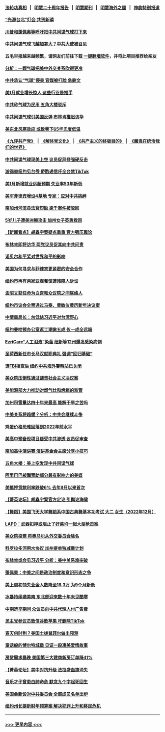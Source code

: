 #### [法轮功真相](https://github.com/gfw-breaker/truth/blob/master/README.md?t=0) &nbsp;&nbsp;|&nbsp;&nbsp; [明慧二十周年报告](https://github.com/gfw-breaker/mh-reports/blob/master/README.md?t=0) &nbsp;&nbsp;|&nbsp;&nbsp;[明慧期刊](https://github.com/gfw-breaker/mh-qikan) &nbsp;&nbsp;|&nbsp;&nbsp; [明慧海外之窗](https://github.com/gfw-breaker/mh-news/blob/master/README.md?t=0) &nbsp;&nbsp;|&nbsp;&nbsp; [神韵特别报道](https://github.com/gfw-breaker/mh-news/blob/master/shenyun.md?t=0)
#### [“光源台北”灯会 共贺新禧](../pages/nsc412/n13921924.md?t=02040643) 
#### [川普和蓬佩奥等呼吁把中共间谍气球打下来](../pages/nsc412/n13921904.md?t=02040643) 
#### [中共间谍气球飞越加拿大？中共大使被召见](../pages/nsc412/n13921883.md?t=02040643) 
#### 五毛举报越来越频繁，请网友们前往下载 [一键翻墙软件](https://github.com/gfw-breaker/ssr-accounts)，并将此项目推荐给亲友
#### [分析：一颗气球把美中外交关系吹得更冷](../pages/nsc412/n13921902.md?t=02040643) 
#### [中共承认“气球”侵美 官媒被打脸 急删文](../pages/nsc412/n13921867.md?t=02040643) 
#### [美1月就业增长惊人 这些行业是推手](../pages/nsc412/n13921855.md?t=02040643) 
#### [中共称气球为民用 五角大楼驳斥](../pages/nsc412/n13921872.md?t=02040643) 
#### [中共间谍气球引美国反弹 布林肯推迟访华](../pages/nsc412/n13921843.md?t=02040643) 
#### [美东北风寒效应 或致零下65华氏度低温](../pages/nsc412/n13921837.md?t=02040643) 
#### [《九评共产党》](https://github.com/begood0513/9ping.md/blob/master/README.md) &nbsp;|&nbsp; [《解体党文化》](../../../../jtdwh.md/blob/master/README.md)  &nbsp;|&nbsp; [《共产主义的终极目的》](../../../../gczydzjmd.md/blob/master/README.md) &nbsp;|&nbsp; [《魔鬼在统治我们的世界》](../../../../mgztzwmdsj.md/blob/master/README.md) 
#### [中共间谍气球现美上空 议员促拜登强硬反击](../pages/nsc412/n13921818.md?t=02040643) 
#### [游锡堃纽约见台侨 侨胞递信吁全台禁TikTok](../pages/nsc412/n13921436.md?t=02040643) 
#### [美1月新增就业远超预期 失业率53年新低](../pages/nsc412/n13921828.md?t=02040643) 
#### [美军菲律宾增设4基地 专家：应对中共挑衅](../pages/nsc412/n13921065.md?t=02040643) 
#### [南加州河滨县法官短缺 逾千案件被驳回](../pages/nsc412/n13921566.md?t=02040643) 
#### [5岁儿子遭美洲狮攻击 加州女子英勇救回](../pages/nsc412/n13921389.md?t=02040643) 
#### [【新闻看点】胡鑫宇案疑点重重 官方强压舆论](../pages/nsc412/n13921278.md?t=02040643) 
#### [布林肯即将访华 两党议员促其向中共问责](../pages/nsc412/n13921399.md?t=02040643) 
#### [诺贝尔和平奖对世界和平的影响](../pages/nsc412/n13921470.md?t=02040643) 
#### [美国为何寻求与菲律宾更紧密的安全合作](../pages/nsc412/n13921322.md?t=02040643) 
#### [纽约市再有两家亚裔餐馆遭残障人诉讼](../pages/nsc412/n13921373.md?t=02040643) 
#### [孟昭文获任命为白宫和众议院之间联络人](../pages/nsc412/n13921371.md?t=02040643) 
#### [纽约市议会全票通过马泰、黄敏仪黄历新年决议案](../pages/nsc412/n13921369.md?t=02040643) 
#### [中情局局长：勿低估习近平对台湾野心](../pages/nsc412/n13921368.md?t=02040643) 
#### [纽约曼哈顿办公室返工潮逾五成 仅一成全远端](../pages/nsc412/n13921446.md?t=02040643) 
#### [EzriCare“人工泪液”染菌 纽新等12州爆发感染病例](../pages/nsc412/n13921382.md?t=02040643) 
#### [圣荷西新任市长马汉就职典礼 强调“回归基础”](../pages/nsc412/n13921402.md?t=02040643) 
#### [遭FBI搜查后 纽约中共海外警察站已关闭](../pages/nsc412/n13921337.md?t=02040643) 
#### [美众院压倒性通过谴责社会主义决议案](../pages/nsc412/n13921214.md?t=02040643) 
#### [美能源部大力推动对燃气灶和烤箱的监管](../pages/nsc412/n13921237.md?t=02040643) 
#### [加州积雪量达四十年来最高 能解干旱之苦吗](../pages/nsc412/n13921268.md?t=02040643) 
#### [中美关系将趋缓？分析：中共会继续斗争](../pages/nsc412/n13921288.md?t=02040643) 
#### [鸡蛋价格恐难回落到2022年前水平](../pages/nsc412/n13921015.md?t=02040643) 
#### [美高中预备役项目疑受中共渗透 议员促审查](../pages/nsc412/n13920394.md?t=02040643) 
#### [南加高中演讲赛 演讲基金会主席分享小技巧](../pages/nsc412/n13921229.md?t=02040643) 
#### [五角大楼：美上空发现中共间谍气球](../pages/nsc412/n13921215.md?t=02040643) 
#### [阿里巴巴被曝赞助部分最有影响力的美媒](../pages/nsc412/n13920338.md?t=02040643) 
#### [美抵押贷款利率跌破6% 去年9月以来首次](../pages/nsc412/n13921231.md?t=02040643) 
#### [【菁英论坛】胡鑫宇案官方定论 引舆论海啸](../pages/nsc412/n13921162.md?t=02040643) 
#### [【舞蹈】美国飞天大学舞蹈系中国古典舞基本功考试 大二 女生（2022年12月）](../pages/nsc412/n13921139.md?t=02040643) 
#### [LAPD：武器扣押或阻止了好莱坞一起大型枪击案](../pages/nsc412/n13921194.md?t=02040643) 
#### [美众院投票 将奥马尔从外交委员会除名](../pages/nsc412/n13921086.md?t=02040643) 
#### [科罗拉多河用水协议 加州提单独减量计划](../pages/nsc412/n13921176.md?t=02040643) 
#### [布林肯或会见习近平 分析：美中关系难突破](../pages/nsc412/n13921029.md?t=02040643) 
#### [蓬佩奥：中美之间是政治制度和意识形态之争](../pages/nsc412/n13921067.md?t=02040643) 
#### [美上周初领失业金人数降至18.3万 为9个月新低](../pages/nsc412/n13921046.md?t=02040643) 
#### [冰暴持续袭美南 东北部迎来数十年未见酷寒](../pages/nsc412/n13921052.md?t=02040643) 
#### [中期选举期间 众议员向中共代理人付广告费](../pages/nsc412/n13921062.md?t=02040643) 
#### [民主党参议员致信谷歌苹果 吁删除TikTok](../pages/nsc412/n13920988.md?t=02040643) 
#### [春天何时到？美国土拨鼠菲尔做出预测](../pages/nsc412/n13921050.md?t=02040643) 
#### [童话般的博尔特城堡 见证一段凄美爱情故事](../pages/nsc412/n13920646.md?t=02040643) 
#### [房贷需求暴跌 美国第三大建商新房订单降41%](../pages/nsc412/n13920753.md?t=02040643) 
#### [【菁英论坛】美中对抗升级 法拉盛血旗消失](../pages/nsc412/n13920312.md?t=02040643) 
#### [音乐才子曾患白肺命危 默念九个字起死回生](../pages/nsc412/n13920654.md?t=02040643) 
#### [美国会新设对中共委员会 全部成员名单出炉](../pages/nsc412/n13920415.md?t=02040643) 
#### [纽约州长提新财年预算案 解决犯罪上升和移民危机](../pages/nsc412/n13920578.md?t=02040643) 

----
#### [ >>> 更早内容 <<< ](../indexes/nsc412-earlier.md)
